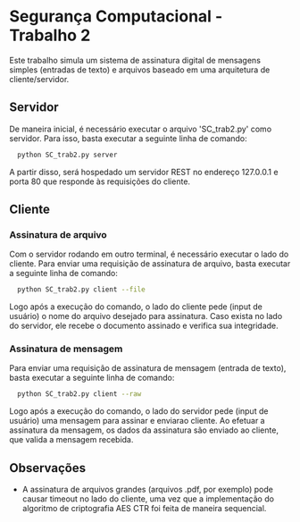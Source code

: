 
# Segurança Computacional - Trabalho 2

Este trabalho simula um sistema de assinatura digital de mensagens simples (entradas de texto) e arquivos baseado em uma arquitetura de cliente/servidor.
## Servidor

De maneira inicial, é necessário executar o arquivo 'SC_trab2.py' como servidor. Para isso, basta executar a seguinte linha de comando:

```bash
  python SC_trab2.py server
```

A partir disso, será hospedado um servidor REST no endereço 127.0.0.1 e porta 80 que responde às requisições do cliente.

## Cliente
### Assinatura de arquivo

Com o servidor rodando em outro terminal, é necessário executar o lado do cliente. Para enviar uma requisição de assinatura de arquivo, basta executar a seguinte linha de comando:

```bash
  python SC_trab2.py client --file
```

Logo após a execução do comando, o lado do cliente pede (input de usuário) o nome do arquivo desejado para assinatura. Caso exista no lado do servidor, ele recebe o documento assinado e verifica sua integridade.

### Assinatura de mensagem
Para enviar uma requisição de assinatura de mensagem (entrada de texto), basta executar a seguinte linha de comando:

```bash
  python SC_trab2.py client --raw
```

Logo após a execução do comando, o lado do servidor pede (input de usuário) uma mensagem para assinar e enviarao cliente. Ao efetuar a assinatura da mensagem, os dados da assinatura são enviado ao cliente, que valida a mensagem recebida.
## Observações

- A assinatura de arquivos grandes (arquivos .pdf, por exemplo) pode causar timeout no lado do cliente, uma vez que a implementação do algoritmo de criptografia AES CTR foi feita de maneira sequencial.

